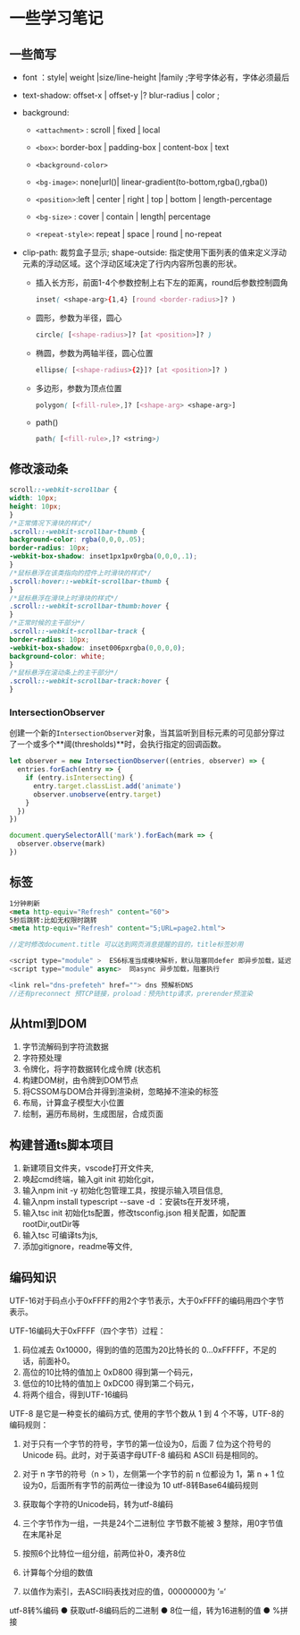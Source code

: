 # 一些学习笔记

## 一些简写

+ font ：style| weight |size/line-height |family ;字号字体必有，字体必须最后

+ text-shadow: offset-x | offset-y |? blur-radius | color ;

+ background:
  - `<attachment>` : scroll [|](https://developer.mozilla.org/zh-CN/docs/Web/CSS/Value_definition_syntax#single_bar) fixed [|](https://developer.mozilla.org/zh-CN/docs/Web/CSS/Value_definition_syntax#single_bar) local
  
  - `<box>`:  border-box [|](https://developer.mozilla.org/zh-CN/docs/Web/CSS/Value_definition_syntax#single_bar) padding-box [|](https://developer.mozilla.org/zh-CN/docs/Web/CSS/Value_definition_syntax#single_bar) content-box | text
  
  - `<background-color>`
  
  - `<bg-image>`: none|url()| linear-gradient(to-bottom,rgba(),rgba())
  
  - `<position>`:left [|](https://developer.mozilla.org/zh-CN/docs/Web/CSS/Value_definition_syntax#single_bar) center [|](https://developer.mozilla.org/zh-CN/docs/Web/CSS/Value_definition_syntax#single_bar) right [|](https://developer.mozilla.org/zh-CN/docs/Web/CSS/Value_definition_syntax#single_bar) top [|](https://developer.mozilla.org/zh-CN/docs/Web/CSS/Value_definition_syntax#single_bar) bottom | length-percentage
  
  - `<bg-size>` : cover | contain | length| percentage
  
  - `<repeat-style>`: repeat [|](https://developer.mozilla.org/zh-CN/docs/Web/CSS/Value_definition_syntax#single_bar) space [|](https://developer.mozilla.org/zh-CN/docs/Web/CSS/Value_definition_syntax#single_bar) round [|](https://developer.mozilla.org/zh-CN/docs/Web/CSS/Value_definition_syntax#single_bar) no-repeat
  
+ clip-path: 裁剪盒子显示; shape-outside: 指定使用下面列表的值来定义浮动元素的浮动区域。这个浮动区域决定了行内内容所包裹的形状。

  - 插入长方形，前面1-4个参数控制上右下左的距离，round后参数控制圆角
    
    ```css
    inset( <shape-arg>{1,4} [round <border-radius>]? )
    ```
    
  - 圆形，参数为半径，圆心
  
      ```css
      circle( [<shape-radius>]? [at <position>]? )
      ```
  
  - 椭圆，参数为两轴半径，圆心位置
  
      ```css
      ellipse( [<shape-radius>{2}]? [at <position>]? )
      ```
  
  - 多边形，参数为顶点位置
  	
  	```css
  	polygon( [<fill-rule>,]? [<shape-arg> <shape-arg>]
  	```
  	
  - path()
  
    ```css
    path( [<fill-rule>,]? <string>)
    ```

## 修改滚动条

```css
scroll::-webkit-scrollbar {
width: 10px;
height: 10px;
}
/*正常情况下滑块的样式*/
.scroll::-webkit-scrollbar-thumb {
background-color: rgba(0,0,0,.05);
border-radius: 10px;
-webkit-box-shadow: inset1px1px0rgba(0,0,0,.1);
}
/*鼠标悬浮在该类指向的控件上时滑块的样式*/
.scroll:hover::-webkit-scrollbar-thumb {
}
/*鼠标悬浮在滑块上时滑块的样式*/
.scroll::-webkit-scrollbar-thumb:hover {
}
/*正常时候的主干部分*/
.scroll::-webkit-scrollbar-track {
border-radius: 10px;
-webkit-box-shadow: inset006pxrgba(0,0,0,0);
background-color: white;
}
/*鼠标悬浮在滚动条上的主干部分*/
.scroll::-webkit-scrollbar-track:hover {
}
```

###  IntersectionObserver

创建一个新的`IntersectionObserver`对象，当其监听到目标元素的可见部分穿过了一个或多个**阈(thresholds)**时，会执行指定的回调函数。

```js
let observer = new IntersectionObserver((entries, observer) => {
  entries.forEach(entry => {
    if (entry.isIntersecting) {
      entry.target.classList.add('animate')
      observer.unobserve(entry.target)
    }
  })
})

document.querySelectorAll('mark').forEach(mark => {
  observer.observe(mark)
})
```

## 标签

```html
1分钟刷新
<meta http-equiv="Refresh" content="60">
5秒后跳转:比如无权限时跳转
<meta http-equiv="Refresh" content="5;URL=page2.html">

```

```js
//定时修改document.title 可以达到网页消息提醒的目的，title标签妙用

<script type="module" >  ES6标准当成模块解析，默认阻塞同defer 即异步加载，延迟执行
<script type="module" async>  同async 异步加载，阻塞执行

<link rel="dns-prefeteh" href=""> dns 预解析DNS
//还有preconnect 预TCP链接，proload：预先http请求，prerender预渲染
```


## 从html到DOM

1. 字节流解码到字符流数据
2. 字符预处理
3. 令牌化，将字符数据转化成令牌 (状态机
4. 构建DOM树，由令牌到DOM节点
5. 将CSSOM与DOM合并得到渲染树，忽略掉不渲染的标签
6. 布局，计算盒子模型大小位置
7. 绘制，遍历布局树，生成图层，合成页面


## 构建普通ts脚本项目

1. 新建项目文件夹，vscode打开文件夹,
2. 唤起cmd终端，输入git init 初始化git，
3. 输入npm init -y 初始化包管理工具，按提示输入项目信息,
4. 输入npm install typescript --save -d ：安装ts在开发环境，
5. 输入tsc init 初始化ts配置，修改tsconfig.json 相关配置，如配置rootDir,outDir等
6. 输入tsc 可编译ts为js,
7. 添加gitignore，readme等文件,

## 编码知识
UTF-16对于码点小于0xFFFF的用2个字节表示，大于0xFFFF的编码用四个字节表示。

UTF-16编码大于0xFFFF（四个字节）过程：
1. 码位减去 0x10000，得到的值的范围为20比特长的 0...0xFFFFF，不足的话，前面补0。
2. 高位的10比特的值加上 0xD800 得到第一个码元，
3. 低位的10比特的值加上 0xDC00 得到第二个码元，
4. 将两个组合，得到UTF-16编码

UTF-8 是它是一种变长的编码方式, 使用的字节个数从 1 到 4 个不等，UTF-8的编码规则：

1. 对于只有一个字节的符号，字节的第一位设为0，后面 7 位为这个符号的 Unicode 码。此时，对于英语字母UTF-8 编码和 ASCII 码是相同的。
2. 对于 n 字节的符号（n > 1），左侧第一个字节的前 n 位都设为 1，第 n + 1 位设为0，后面所有字节的前两位一律设为 10
utf-8转Base64编码规则

1. 获取每个字符的Unicode码，转为utf-8编码
2. 三个字节作为一组，一共是24个二进制位
字节数不能被 3 整除，用0字节值在末尾补足
3. 按照6个比特位一组分组，前两位补0，凑齐8位
4. 计算每个分组的数值
5. 以值作为索引，去ASCII码表找对应的值，00000000为 ’=‘

utf-8转%编码
● 获取utf-8编码后的二进制
● 8位一组，转为16进制的值
● %拼接